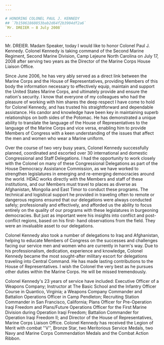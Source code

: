 ```yaml
---
---

# HONORING COLONEL PAUL J. KENNEDY
## `7b15061860853bab2d64f2b3904df2a6`
`Mr. DREIER — 8 July 2008`

---
```



Mr. DREIER. Madam Speaker, today I would like to honor Colonel Paul 
J. Kennedy. Colonel Kennedy is taking command of the Second Marine 
Regiment, Second Marine Division, Camp Lejeune North Carolina on July 
17, 2008 after serving two years as the Director of the Marine Corps 
House Liaison Office.


Since June 2006, he has very ably served as a direct link between the 
Marine Corps and the House of Representatives, providing Members of 
this body the information necessary to effectively equip, maintain and 
support the United States Marine Corps, and ultimately provide and 
ensure the nation's security. I know that everyone of my colleagues who 
had the pleasure of working with him shares the deep respect I have 
come to hold for Colonel Kennedy, and has trusted his straightforward 
and dependable assistance. His candor and knowledge have been key in 
maintaining superb relationships on both sides of the Potomac. He has 
demonstrated a unique ability to translate the language of the House of 
Representatives to the language of the Marine Corps and vice versa, 
enabling him to provide Members of Congress with a keen understanding 
of the issues that affect the men and women who wear a Marine uniform.

Over the course of two very busy years, Colonel Kennedy successfully 
planned, coordinated and escorted over 30 international and domestic 
Congressional and Staff Delegations. I had the opportunity to work 
closely with the Colonel on many of these Congressional Delegations as 
part of the House Democracy Assistance Commission, as we have worked to 
strengthen legislatures in emerging and re-emerging democracies around 
the world. HDAC works directly with the Members and staff of these 
institutions, and our Members must travel to places as diverse as 
Afghanistan, Mongolia and East Timor to conduct these programs. The 
technical and logistical support he provided in traveling often to 
remote or dangerous regions ensured that our delegations were always 
conducted safely; professionally and effectively, and afforded us the 
ability to focus entirely on the quality of our programs with these 
legislatures in burgeoning democracies. But just as important were his 
insights into conflict and post-conflict regions, based on his first-
hand observations from the field. They were an invaluable asset to our 
delegations.

Colonel Kennedy also took a number of delegations to Iraq and 
Afghanistan, helping to educate Members of Congress on the successes 
and challenges facing our service men and women who are currently in 
harm's way. Due to his professionalism, dedication, experience and 
knowledge, Colonel Kennedy became the most sought-after military escort 
for delegations traveling into Central Command. He has made lasting 
contributions to the House of Representatives. I wish the Colonel the 
very best as he pursues other duties within the Marine Corps. He will 
be missed tremendously.

Colonel Kennedy's 23 years of service have included: Executive 
Officer of a Weapons Company; Instructor at The Basic School and the 
Infantry Officer Course in Quantico, Virginia; a Weapons Company 
Commander and Battalion Operations Officer in Camp Pendleton; 
Recruiting Station Commander in San Francisco, California; Plans 
Officer for Pre-Operation Iraqi Freedom and Plans/Future Operations 
Officer for the First Marine Division during Operation Iraqi Freedom; 
Battalion Commander for Operation Iraqi Freedom II; and Director of the 
House of Representatives, Marine Corps Liaison Office. Colonel Kennedy 
has received the Legion of Merit with combat ''V'', Bronze Star, two 
Meritorious Service Medals, two Navy and Marine Corps Commendation 
Medals and the Combat Action Ribbon.
